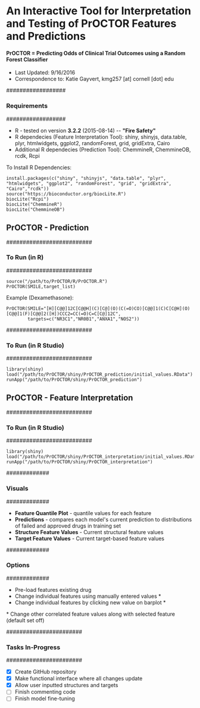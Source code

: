 # An Interactive Tool for Interpretation and Testing of PrOCTOR Features and Predictions
#### PrOCTOR = Predicting Odds of Clinical Trial Outcomes using a Random Forest Classifier

- Last Updated: 9/16/2016
- Correspondence to:  Katie Gayvert, kmg257 [at] cornell [dot] edu

##################
### Requirements #
##################
- R - tested on version  **3.2.2** (2015-08-14) -- **"Fire Safety"**
- R dependecies (Feature Interpretation Tool): shiny, shinyjs, data.table, plyr, htmlwidgets, ggplot2, randomForest, grid, gridExtra, Cairo
- Additional R dependecies (Prediction Tool): ChemmineR, ChemmineOB, rcdk, Rcpi


To Install R Dependencies:
```
install.packages(c("shiny", "shinyjs", "data.table", "plyr", "htmlwidgets", "ggplot2", "randomForest", "grid", "gridExtra", "Cairo","rcdk"))
source("https://bioconductor.org/biocLite.R")
biocLite("Rcpi")
biocLite("ChemmineR")
biocLite("ChemmineOB")

```

## PrOCTOR - Prediction
##########################
### To Run (in R) #
##########################
```
source("/path/to/PrOCTOR/R/PrOCTOR.R")
PrOCTOR(SMILE,target_list)
```
Example (Dexamethasone):
```
PrOCTOR(SMILE="[H][C@@]12C[C@@H](C)[C@](O)(C(=O)CO)[C@@]1(C)C[C@H](O)[C@@]1(F)[C@@]2([H])CCC2=CC(=O)C=C[C@]12C",
        targets=c("NR3C1","NR0B1","ANXA1","NOS2"))
```

##########################
### To Run (in R Studio) #
##########################
```
library(shiny)
load("/path/to/PrOCTOR/shiny/PrOCTOR_prediction/initial_values.RData")
runApp("/path/to/PrOCTOR/shiny/PrOCTOR_prediction")
```


## PrOCTOR - Feature Interpretation
##########################
### To Run (in R Studio) #
##########################
```
library(shiny)
load("/path/to/PrOCTOR/shiny/PrOCTOR_interpretation/initial_values.RData")
runApp("/path/to/PrOCTOR/shiny/PrOCTOR_interpretation")
```

#############
### Visuals #
#############
- **Feature Quantile Plot** - quantile values for each feature
- **Predictions** - compares each model's current prediction to distributions of failed and approved drugs in training set
- **Structure Feature Values** - Current structural feature values 
- **Target Feature Values** - Current target-based feature values

#############
### Options #
#############
- Pre-load features existing drug
- Change individual features using manually entered values *
- Change individual features by clicking new value on barplot *

\* Change other correlated feature values along with selected feature (default set off)

#######################
### Tasks In-Progress #
#######################
- [x] Create GitHub repository
- [x] Make functional interface where all changes update
- [x] Allow user inputted structures and targets
- [ ] Finish commenting code
- [ ] Finish model fine-tuning
